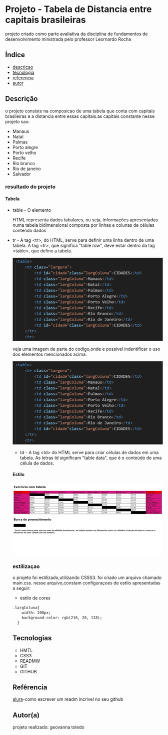 # Projeto - Tabela de Distancia entre capitais brasileiras
 
projeto criado como parte avaliativa da disciplina de fundamentos de desenvolvimento ministrada pelo professor Leornardo Rocha

 ## Índice
* [descricao](#descrição)
* [tecnologia](#tecnologias)
* [referencia](#refêrencia)
* [autor](#autora)

## Descrição 

o projeto consiste na composicao de uma tabela que conta com capitais brasileiras e a distancia entre essas capitais.as capitais constante nesse projeto sao:

* Manaus 
* Natal
* Palmas
* Porto alegre
* Porto velho
* Recife
* Rio branco
* Rio de janeiro
* Salvador

### resultado do projeto

#### Tabela

* table - O elemento <table> HTML representa dados tabulares, ou seja, informações apresentadas numa tabela bidimensional composta por linhas e colunas de células contendo dados

* tr - A tag &lt;tr&gt;, do HTML, serve para definir uma linha dentro de uma tabela. A tag &lt;tr&gt;, que significa "table row", deve estar dentro da tag &lt;table&gt;, que define a tabela. 

![Resultado final do projeto](img/table.png)

veja uma imagem de parte do codigo,onde e possivel indentificar o uso dos elementos mencionados acima:

![Resultado final do projeto](img/table.png)

* td - A tag &lt;td&gt; do HTML serve para criar células de dados em uma tabela. As letras td significam "table data", que é o conteúdo de uma célula de dados. 



#### Estilo

![Resultado final do projeto](img/resultado-final.PNG)
 
### estilizaçao

o projeto foi estilizado,utilizando CSSS3. foi criado um arquivo chamado main.css. nesse arquivo,constam configuraçoes de estilo apresentadas a seguir:

* estilo de cores
```
.largColuna{
    width: 200px;
    background-color: rgb(216, 20, 128);
  }
```

## Tecnologias 
* HMTL
* CSS3
* READMW 
* GIT
* GITHUB
 
## Refêrencia
[alura](https://www.alura.com.br/artigos/escrever-bom-readme)-como escrever um readm incrivel no seu github
 
## Autor(a)
projeto realizado: geovanna toledo